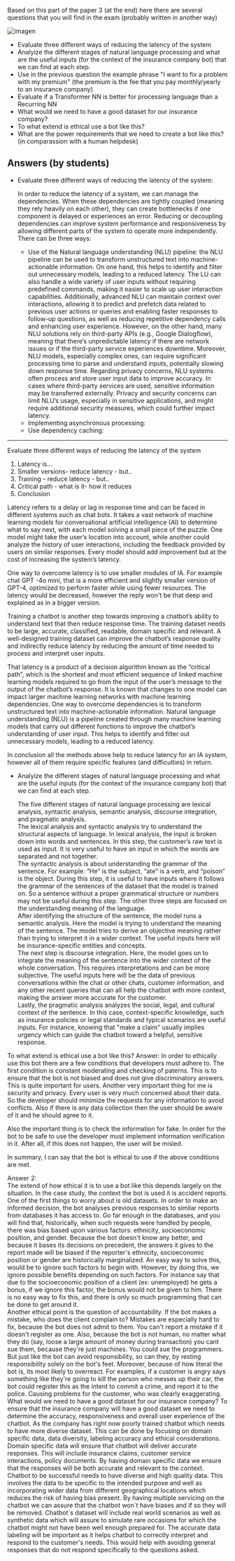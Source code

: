 Based on this part of the paper 3 (at the end) here there are several questions that you will find in the exam (probably written in another way)


![imagen](https://github.com/user-attachments/assets/3d3efa54-d541-4abb-b076-659ace5aacac)


* Evaluate three different ways of reducing the latency of the system
* Analyize the different stages of natural language processing and what are the useful inputs (for the context of the insurance company bot) that we can find at each step.
* Use in the previous question the example phrase "I want to fix a problem with my premium" (the premium is the fee that you pay monthly/yearly to an insurance company)
* Evaluate if a Transformer NN is better for processing language than a Recurring NN
* What would we need to have a good dataset for our insurance company?
* To what extend is ethical use a bot like this?
* What are the power requirements that we need to create a bot like this? (in comparassion with a human helpdesk)


## Answers (by students)


* Evaluate three different ways of reducing the latency of the system:

  In
  order to reduce the latency of a system, we can manage the dependencies. When these dependencies are tightly coupled (meaning they rely heavily on each other), they can create bottlenecks if one component is delayed or experiences an error. Reducing or decoupling dependencies can improve system performance and responsiveness by allowing different parts of the system to operate more independently. There can be three ways:
  * Use of the Natural language understanding (NLU) pipeline: the NLU pipeline can be used to transform unstructured text into machine-actionable information. On one hand, this helps to identify and filter out unnecessary models, leading to a reduced latency. The LU can also handle a wide variety of user inputs without requiring predefined commands, making it easier to scale up user interaction capabilities. Additionally, advanced NLU can maintain context over interactions, allowing it to predict and prefetch data related to previous user actions or queries and enabling faster responses to follow-up questions, as well as reducing repetitive dependency calls and enhancing user experience.
  However, on the other hand, many NLU solutions rely on third-party APIs (e.g., Google Dialogflow), meaning that there’s unpredictable latency if there are network issues or if the third-party service experiences downtime. Moreover, NLU models, especially complex ones, can require significant processing time to parse and understand inputs, potentially slowing down response time. Regarding privacy concerns, NLU systems often process and store user input data to improve accuracy. In cases where third-party services are used, sensitive information may be transferred externally. Privacy and security concerns can limit NLU’s usage, especially in sensitive applications, and might require additional security measures, which could further impact latency.
  * Implementing asynchronous processing:
  * Use dependency caching: 


----
Evaluate three different ways of reducing the latency of the system

1) Latency is...
2) Smaller versions- reduce latency - but..
3) Training - reduce latency - but..
4) Critical path - what is it- how it reduces
5) Conclusion


Latency refers to a delay or lag in response time and can be faced in different systems such as chat bots.
It takes a vast network of machine learning models for conversational artificial intelligence (AI) to 
determine what to say next, with each model solving a small piece of the puzzle. One model might 
take the user’s location into account, while another could analyze the history of user interactions, 
including the feedback provided by users on similar responses. Every model should add 
improvement but at the cost of increasing the system’s latency.

One way to overcome latency is to use smaller modules of IA. For example chat GPT -4o mini, that is a more efficient and slightly smaller version of GPT-4, optimized to perform faster while using fewer resources. The latency would be decreased, however the reply won't be that deep and explained as in a bigger version.
 
Training a chatbot is another step towards improving a chatbot’s ability to understand text that then reduce response time. The training dataset needs to be large, accurate, classified, readable, domain specific and relevant. A well-designed training dataset can improve the chatbot’s response quality and indirectly reduce latency by reducing the amount of time needed to process and interpret user inputs.

That latency is a product of a decision algorithm known as the “critical path”, which is the shortest 
and most efficient sequence of linked machine learning models required to go from the input of the 
user’s message to the output of the chatbot’s response. It is known that changes to one model can 
impact larger machine learning networks with machine learning dependencies.
 One way to overcome dependencies is to transform unstructured text into machine-actionable 
information. Natural language understanding (NLU) is a pipeline created through many machine 
learning models that carry out different functions to improve the chatbot’s understanding of user 
input. This helps to identify and filter out unnecessary models, leading to a reduced latency.
 

In conclusion all the methods above help to reduce latency for an IA system, however all of them require specific features (and difficulties) in return.

* Analyize the different stages of natural language processing and what are the useful inputs (for the context of the insurance company bot) that we can find at each step.

  The five different stages of natural language processing are lexical analysis, syntactic analysis, semantic analysis, discourse integration, and pragmatic analysis. 
  <br>
  The lexical analysis and syntactic analysis try to understand the structural aspects of language. In lexical analysis, the input is broken down into words and sentences. In this step, the customer’s raw text is used as input. It is very useful to have an input in which the words are separated and not together. 
  <br>
  The syntactic analysis is about understanding the grammar of the sentence. For example: “He” is the subject, “ate” is a verb, and “poison” is the object. During this step, it is useful to have inputs where it follows the grammar of the sentences of the dataset that the model is trained on. So a sentence without a proper grammatical structure or numbers may not be useful during this step. The other three steps are focused on the understanding meaning of the language. 
  <br>
  After identifying the structure of the sentence, the model runs a semantic analysis. Here the model is trying to understand the meaning of the sentence. The model tries to derive an objective meaning rather than trying to interpret it in a wider context. The useful inputs here will be insurance-specific entities and concepts. 
  <br>
  The next step is discourse integration. Here, the model goes on to integrate the meaning of the sentence into the wider context of the whole conversation. This requires interpretations and can be more subjective. The useful inputs here will be the data of previous conversations within the chat or other chats, customer information, and any other recent queries that can all help the chatbot with more context, making the answer more accurate for the customer.
  <br>
  Lastly, the pragmatic analysis analyzes the social, legal, and cultural context of the sentence. In this case, context-specific knowledge, such as insurance policies or legal standards and typical scenarios are useful inputs. For instance, knowing that "make a claim" usually implies urgency which can guide the chatbot toward a helpful, sensitive response.

To what extend is ethical use a bot like this?
Answer:
In order to ethically use this bot there are a few conditions that developers must adhere to. 
The first condition is constant moderating and checking of paterns. This is to ensure that the bot is not biased and does not give discriminatory answers. This is quite important for users. 
Another very important thing for me is security and privacy. Every user is very much concerned about their data. So the developer should minimize the requests for any information to avoid conflicts. Also if there is any data collection then the user should be aware of it and he should agree to it.

Also the important thing is to check the information for fake. In order for the bot to be safe to use the developer must implement information verification in it. After all, if this does not happen, the user will be misled.

In summary, I can say that the bot is ethical to use if the above conditions are met. 

Answer 2:
<br>
The extend of how ethical it is to use a bot like this depends largely on the situation. In the case study, the context the bot is used it is accident reports. 
<br>
One of the first things to worry about is old datasets. In order to make an informed decision, the bot analyses previous responses to similar reports from databases it has access to. Go far enough in the databases, and you will find that, historically, when such requests were handled by people, there was bias based upon various factors: ethnicity, socioeconomic position, and gender. Because the bot doesn't know any better, and because it bases its decisions on precedent, the answers it gives to the report made will be biased if the reporter's ethnicity, socioeconomic position or gender are historically marginalized. An easy way to solve this, would be to ignore such factors to begin with. However, by doing this, we ignore possible benefits depending on such factors. For instance say that due to the socioeconomic position of a client (ex: unemployed) he gets a bonus, if we ignore this factor, the bonus would not be given to him. There is no easy way to fix this, and there is only so much programming that can be done to get around it. 
<br>
Another ethical point is the question of accountability. If the bot makes a mistake, who does the client complain to? Mistakes are especially hard to fix, because the bot does not admit to them. You can't report a mistake if it doesn't register as one. Also, because the bot is not human, no matter what they do (say, loose a large amount of money during transaction) you cant sue them, because they're just machines. You could sue the programmers. But just like the bot can avoid responsibility, so can they, by resting responsibility solely on the bot's feet. Moreover, because of how literal the bot is, its most likely to overreact. For examples, if a customer is angry says something like they're going to kill the person who messes up their car, the bot could register this as the intent to commit a crime, and report it to the police. Causing problems for the customer, who was clearly exaggerating. 
<br>
What would we need to have a good dataset for our insurance company?
  To ensure that the insurance company will have a good dataset we need to determine the accuracy, responsiveness and overall user experience of the chatbot. As the company has right now poorly trained chatbot which needs to have more diverse dataset. This can be done by focusing on domain specific data, data diversity, labeling accuracy and ethical considerations.
Domain specific data will ensure that chatbot will deliver accurate responses. This will include insurance claims, customer service interactions, policy documents. By having domain specific data we ensure that the responses will be both accurate and relevant to the context.
Chatbot to be successful needs to have diverse and high quality data. This involves the data to be specific to the intended purpose and well as incorporating wider data from different geographical locations which reduces the risk of having bias present. By having multiple servicing on the chatbot we can assure that the chatbot won´t have biases and if so they will be removed.
Chatbot´s dataset will include real world scenarios as well as synthetic data which will assure to simulate rare occasions for which the chatbot might not have been well enough prepared for.
The accurate data labeling will be important as it helps chatbot to correctly interpret and respond to the customer's needs. This would help with avoiding general responses that do not respond specifically to the questions asked. 

